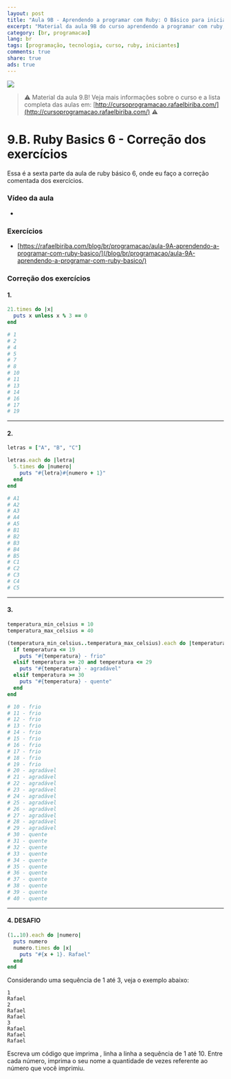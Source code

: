 ```yaml
---
layout: post
title: "Aula 9B - Aprendendo a programar com Ruby: O Básico para iniciantes"
excerpt: "Material da aula 9B do curso aprendendo a programar com ruby, o básico para iniciantes. Nunca é tarde para começar a programar! Eu criei um curso gratuito, fácil e didático voltado para iniciantes. Confira mais informações aqui nessa publicação."
category: [br, programacao]
lang: br
tags: [programação, tecnologia, curso, ruby, iniciantes]
comments: true
share: true
ads: true
---
```


![](/blog/images/curso_ruby_basico/banner-curso-ruby-9B.jpg)

> :warning: Material da aula 9.B! Veja mais informações sobre o curso e a lista completa das aulas em: [http://cursoprogramacao.rafaelbiriba.com/](http://cursoprogramacao.rafaelbiriba.com/) :warning:

# 9.B. Ruby Basics 6 - Correção dos exercícios

Essa é a sexta parte da aula de ruby básico 6, onde eu faço a correção comentada dos exercícios.

### Vídeo da aula

- []()

### Exercícios

- [https://rafaelbiriba.com/blog/br/programacao/aula-9A-aprendendo-a-programar-com-ruby-basico/](/blog/br/programacao/aula-9A-aprendendo-a-programar-com-ruby-basico/)

### Correção dos exercícios

#### 1.

```ruby
21.times do |x|
  puts x unless x % 3 == 0
end

# 1
# 2
# 4
# 5
# 7
# 8
# 10
# 11
# 13
# 14
# 16
# 17
# 19
```

---

#### 2.

```ruby
letras = ["A", "B", "C"]

letras.each do |letra|
  5.times do |numero|
    puts "#{letra}#{numero + 1}"
  end
end

# A1
# A2
# A3
# A4
# A5
# B1
# B2
# B3
# B4
# B5
# C1
# C2
# C3
# C4
# C5
```

---

#### 3.

```ruby
temperatura_min_celsius = 10
temperatura_max_celsius = 40

(temperatura_min_celsius..temperatura_max_celsius).each do |temperatura|
  if temperatura <= 19
    puts "#{temperatura} - frio"
  elsif temperatura >= 20 and temperatura <= 29
    puts "#{temperatura} - agradável"
  elsif temperatura >= 30
    puts "#{temperatura} - quente"
  end
end

# 10 - frio
# 11 - frio
# 12 - frio
# 13 - frio
# 14 - frio
# 15 - frio
# 16 - frio
# 17 - frio
# 18 - frio
# 19 - frio
# 20 - agradável
# 21 - agradável
# 22 - agradável
# 23 - agradável
# 24 - agradável
# 25 - agradável
# 26 - agradável
# 27 - agradável
# 28 - agradável
# 29 - agradável
# 30 - quente
# 31 - quente
# 32 - quente
# 33 - quente
# 34 - quente
# 35 - quente
# 36 - quente
# 37 - quente
# 38 - quente
# 39 - quente
# 40 - quente
```

---

#### 4. DESAFIO

```ruby
(1..10).each do |numero|
  puts numero
  numero.times do |x|
    puts "#{x + 1}. Rafael"
  end
end
```

Considerando uma sequência de 1 até 3, veja o exemplo abaixo:

```
1
Rafael
2
Rafael
Rafael
3
Rafael
Rafael
Rafael
```

Escreva um código que imprima , linha a linha a sequência de 1 até 10. Entre cada número, imprima o seu nome a quantidade de vezes referente ao número que você imprimiu.
